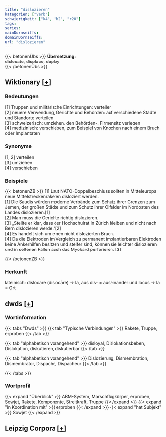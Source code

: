```yaml
---
title: "dislozieren"
kategorien: ["Verb"]
schwierigkeit: ["k4", "h2", "r20"]
tags:
series:
mainDornseiffs:
domainDornseiffs:
url: "dislozieren"
---
```


{{< betonenÜbs >}}
**Übersetzung:**  
dislocate, displace, deploy  
{{< /betonenÜbs >}}

## Wiktionary [[+](https://de.wiktionary.org/wiki/dislozieren)]

### Bedeutungen
[1] Truppen und militärische Einrichtungen: verteilen  
[2] neuere Verwendung, Gerichte und Behörden: auf verschiedene Städte und Standorte verteilen  
[3] schweizerisch: umziehen, den Behörden-, Firmensitz verlegen  
[4] medizinisch: verschieben, zum Beispiel von Knochen nach einem Bruch oder Implantaten  

### Synonyme
[1, 2] verteilen  
[3] umziehen  
[4] verschieben  

### Beispiele
{{< betonenZB >}}
[1] Laut NATO-Doppelbeschluss sollten in Mitteleuropa neue Mittelstreckenraketen disloziert werden.  
[1] Die Saudis würden moderne Verbände zum Schutz ihrer Grenzen zum Jemen, der großen Städte und zum Schutz ihrer Olfelder im Nordosten des Landes dislozieren.[1]  
[2] Man muss die Gerichte richtig dislozieren.  
[3] „Stellte er klar, dass der Hochschulrat in Zürich bleiben und nicht nach Bern dislozieren werde.“[2]  
[4] Es handelt sich um einen nicht dislozierten Bruch.  
[4] Da die Elektroden im Vergleich zu permanent implantierbaren Elektroden keine Ankerhilfen besitzen und steifer sind, können sie leichter dislozieren und in seltenen Fällen auch das Myokard perforieren. [3]  

{{< /betonenZB >}}
### Herkunft
lateinisch: dislocare (dislocāre) → la, aus dis- = auseinander und locus → la = Ort  



## dwds [[+](https://www.dwds.de/wb/dislozieren)]

### Wortinformation
{{< tabs "Dwds" >}}
{{< tab "Typische Verbindungen" >}}
Rakete, Truppe, erproben
{{< /tab >}}

{{< tab "alphabetisch vorangehend" >}}
disloyal, Dislokationsbeben, Dislokation, diskutieren, diskutierbar
{{< /tab >}}

{{< tab "alphabetisch vorangehend" >}}
Dislozierung, Dismembration, Dismembrator, Dispache, Dispacheur
{{< /tab >}}

{{< /tabs >}}

### Wortprofil
{{< expand "Überblick" >}} ABM-System, Marschflugkörper, erproben, Sowjet, Rakete, Komponente, Streitkraft, Truppe {{< /expand >}}
{{< expand "in Koordination mit" >}} erproben {{< /expand >}}
{{< expand "hat Subjekt" >}} Sowjet {{< /expand >}}

## Leipzig Corpora [[+](https://corpora.uni-leipzig.de/en/res?word=dislozieren&corpusId=deu_newscrawl-public_2018)]

